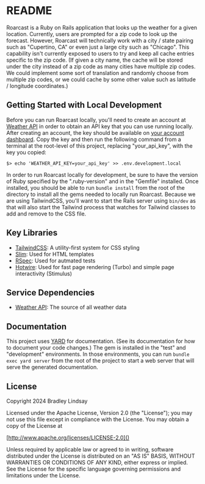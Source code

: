 # README

Roarcast is a Ruby on Rails application that looks up the weather for a given location.
Currently, users are prompted for a zip code to look up the forecast. However, Roarcast
will technically work with a city / state pairing such as "Cupertino, CA" or even just a
large city such as "Chicago". This capability isn't currently exposed to users to try and
keep all cache entries specific to the zip code. (If given a city name, the cache will be
stored under the city instead of a zip code as many cities have multiple zip codes. We could
implement some sort of translation and randomly choose from multiple zip codes, or we could
cache by some other value such as latitude / longitude coordinates.)

## Getting Started with Local Development

Before you can run Roarcast locally, you'll need to create an account at [Weather API][] in
order to obtain an API key that you can use running locally. After creating an account, the
key should be available on [your account dashboard](https://www.weatherapi.com/my/). Copy
the key and then run the following command from a terminal at the root-level of this
project, replacing "your_api_key", with the key you copied:

```plaintext
$> echo 'WEATHER_API_KEY=your_api_key' >> .env.development.local
```

In order to run Roarcast locally for development, be sure to have the version of Ruby
specified by the ".ruby-version" and in the "Gemfile" installed. Once installed, you should
be able to run `bundle install` from the root of the directory to install all the gems
needed to locally run Roarcast. Because we are using TailwindCSS, you'll want to start the
Rails server using `bin/dev` as that will also start the Tailwind process that watches for
Tailwind classes to add and remove to the CSS file.


## Key Libraries

- [TailwindCSS][]: A utility-first system for CSS styling
- [Slim][]: Used for HTML templates
- [RSpec][]: Used for autmated tests
- [Hotwire][]: Used for fast page rendering (Turbo) and simple page interactivity (Stimulus)

## Service Dependencies

- [Weather API][]: The source of all weather data

## Documentation

This project uses [YARD][] for documentation. (See its documentation for how to document
your code changes.) The gem is installed in the "test" and "development" environments. In
those environments, you can run `bundle exec yard server` from the root of the project to
start a web server that will serve the generated documentation.


## License

Copyright 2024 Bradley Lindsay

Licensed under the Apache License, Version 2.0 (the "License");
you may not use this file except in compliance with the License.
You may obtain a copy of the License at

[http://www.apache.org/licenses/LICENSE-2.0]()

Unless required by applicable law or agreed to in writing, software
distributed under the License is distributed on an "AS IS" BASIS,
WITHOUT WARRANTIES OR CONDITIONS OF ANY KIND, either express or implied.
See the License for the specific language governing permissions and
limitations under the License.



[Hotwire]: https://hotwired.dev
[RSpec]: http://rspec.info
[Slim]: https://slim-template.github.io
[TailwindCSS]: https://tailwindcss.com
[Weather API]: https://www.weatherapi.com
[YARD]: https://yardoc.org
